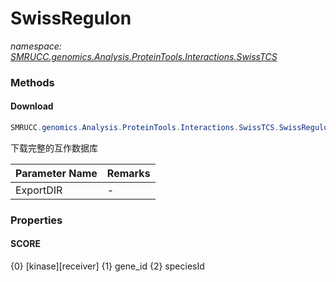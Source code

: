 ﻿# SwissRegulon
_namespace: [SMRUCC.genomics.Analysis.ProteinTools.Interactions.SwissTCS](./index.md)_





### Methods

#### Download
```csharp
SMRUCC.genomics.Analysis.ProteinTools.Interactions.SwissTCS.SwissRegulon.Download(System.String)
```
下载完整的互作数据库

|Parameter Name|Remarks|
|--------------|-------|
|ExportDIR|-|



### Properties

#### SCORE
{0} [kinase][receiver] 
 {1} gene_id
 {2} speciesId
